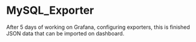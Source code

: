 # MySQL_Exporter
After 5 days of working on Grafana, configuring exporters, this is finished JSON data that can be imported on dashboard. 
